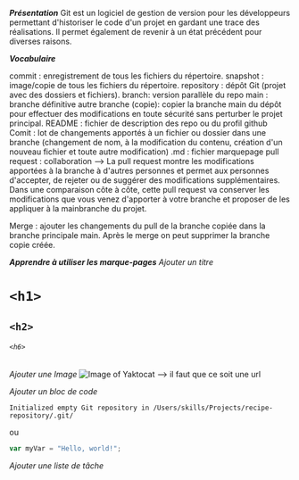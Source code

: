 ***Présentation***
Git est un logiciel de gestion de version pour les développeurs permettant d'historiser le code d'un projet en gardant une trace des réalisations. 
Il permet également de revenir à un état précédent pour diverses raisons.

***Vocabulaire***

commit : enregistrement de tous les fichiers du répertoire.
snapshot : image/copie de tous les fichiers du répertoire.
repository : dépôt Git (projet avec des dossiers et fichiers).
branch: version parallèle du repo
main : branche définitive
autre branche (copie): copier la branche main du dépôt pour effectuer des modifications en toute sécurité sans perturber le projet principal. 
README :  fichier de description des repo ou du profil github
Comit : lot de changements apportés à un fichier ou dossier dans une branche (changement de nom, à la modification du contenu, création d'un nouveau fichier et toute autre modification)
.md : fichier marquepage
pull request : collaboration --> La pull request montre les modifications apportées à la branche à d'autres personnes et permet aux personnes d'accepter, de rejeter ou de suggérer des modifications supplémentaires.
                                  Dans une comparaison côte à côte, cette pull request va conserver les modifications que vous venez d'apporter à votre branche et proposer de les appliquer à la mainbranche du projet. 

Merge : ajouter les changements du pull de la branche copiée dans la branche principale main. Après le merge on peut supprimer la branche copie créée.

***Apprendre à utiliser les marque-pages***
*Ajouter un titre*
# `<h1>` 
## `<h2>`
###### `<h6>` 

*Ajouter une Image*
![Image of Yaktocat](https://octodex.github.com/images/yaktocat.png) --> il faut que ce soit une url

*Ajouter un bloc de code*

``` $ git init
Initialized empty Git repository in /Users/skills/Projects/recipe-repository/.git/
```
ou 
``` javascript
var myVar = "Hello, world!";
```
*Ajouter une liste de tâche*

























